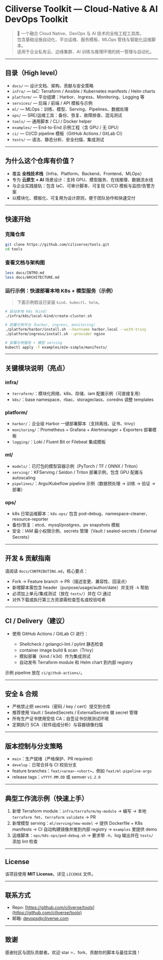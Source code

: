 # Ciliverse Toolkit — Cloud-Native & AI DevOps Toolkit

> 🚀 一个融合 Cloud Native、DevOps 与 AI 技术的全栈工程工具库。  
> 包含基础设施自动化、平台运维、服务模板、MLOps 管线与智能化运维脚本。  
> 适用于企业私有云、边缘集群、AI 训练与推理环境的统一管理与自动化。


---

## 目录（High level）

- `docs/`       — 设计文档、架构、贡献与安全策略  
- `infra/`      — IaC: Terraform / Ansible / Kubernetes manifests / Helm charts  
- `platform/`   — 平台组建：Harbor、Ingress、Monitoring、Logging 等  
- `services/`   — 后端 / 前端 / API 模板与示例  
- `ml/`         — MLOps：训练、模型、Serving、Pipelines、数据处理  
- `ops/`        — SRE/运维工具：备份、恢复、故障排查、混沌测试  
- `tools/`      — 通用脚本 / CLI / Docker helper  
- `examples/`   — End-to-End 示例工程（含 GPU / 无 GPU）  
- `ci/`         — CI/CD pipeline 模板（GitHub Actions / GitLab CI）  
- `tests/`      — 语法、静态分析、安全扫描、集成测试

---

## 为什么这个仓库有价值？

- 覆盖 **全栈技术栈**（Infra、Platform、Backend、Frontend、MLOps）  
- 专为 **云原生 + AI** 场景设计：支持 GPU、模型服务、在线推理、数据流水线  
- 与企业实践接轨：包含 IaC、可审计脚本、可复现 CI/CD 模板与监控/告警方案  
- 以模块化、模板化、可复用为设计原则，便于团队协作和快速交付

---

## 快速开始

### 克隆仓库

```bash
git clone https://github.com/ciliverse/tools.git
cd tools
````

### 查看文档与架构图

```bash
less docs/INTRO.md
less docs/ARCHITECTURE.md
```

### 运行示例：快速部署本地 K8s + 模型服务（示例）

> 下面示例假设已安装 `kind`、`kubectl`、`helm`。

```bash
# 启动本地 k8s（kind）
./infra/k8s/local-kind/create-cluster.sh

# 部署示例平台（harbor, ingress, monitoring）
./platform/harbor/install.sh --hostname harbor.local --with-trivy
./platform/ingress/install.sh --provider nginx

# 部署示例服务 + 模型 serving
kubectl apply -f examples/e2e-simple/manifests/
```

---

## 关键模块说明（亮点）

### infra/

* `terraform/`：模块化网络、k8s、存储、iam 配置示例（可直接复用）
* `k8s/`：base namespace、rbac、storageclass、coredns 调整 templates

### platform/

* `harbor/`：企业级 Harbor 一键部署脚本（支持离线、证书、trivy）
* `monitoring/`：Prometheus + Grafana + Alertmanager + Exporters 部署模板
* `logging/`：Loki / Fluent Bit or Filebeat 集成模板

### ml/

* `models/`：已打包的模型容器示例（PyTorch / TF / ONNX / Triton）
* `serving/`：KFServing / Seldon / Triton 部署示例，包含 GPU 配置与 autoscaling
* `pipelines/`：Argo/Kubeflow pipeline 示例（数据预处理 → 训练 → 验证 → 部署）

### ops/

* k8s 日常运维脚本：`k8s-ops/` 包含 pod-debug、namespace-cleaner、resource-reporter
* 备份/恢复：etcd、mysql/postgres、pv snapshots 模板
* 安全：IAM 最小权限示例、secrets 管理（Vault / sealed-secrets / External Secrets）

---

## 开发 & 贡献指南

请阅读 `docs/CONTRIBUTING.md`，核心要点：

* Fork -> Feature branch -> PR（描述变更、兼容性、回滚点）
* 新增脚本需包含 header（purpose/usage/author/date）并支持 `-h` 帮助
* 必须加上单元/集成测试（放在 `tests/`）并在 CI 通过
* 对外下载或执行第三方资源需检查签名或校验哈希

---

## CI / Delivery（建议）

* 使用 GitHub Actions / GitLab CI 进行：

  * Shellcheck / golangci-lint / pylint 静态检查
  * container image build & scan（Trivy）
  * 模拟部署（kind / k3d）作为集成测试
  * 自动发布 Terraform module 和 Helm chart 到内部 registry

示例 pipeline 放在 `ci/github-actions/`。

---

## 安全 & 合规

* 严格禁止把 secrets（密码 / key / cert）提交到仓库
* 推荐使用 Vault / SealedSecrets / ExternalSecrets 做 secret 管理
* 所有生产证书使用受信 CA；自签证书仅限测试环境
* 定期执行 SCA（软件组成分析）与容器镜像扫描

---

## 版本控制与分支策略

* `main`：生产就绪（严格保护、PR required）
* `develop`：日常合并与 CI 校验分支
* feature branches：`feat/<area>-<short>`，例如 `feat/ml-pipeline-argo`
* release tags：`vYYYY.MM.DD` 或 semver `v1.2.0`

---

## 典型工作流示例（快速上手）

1. 新增 Terraform module：`infra/terraform/my-module` -> 编写 -> 本地 `terraform fmt`、`terraform validate` -> PR
2. 新增模型 serving：`ml/serving/new-model` -> 提供 Dockerfile + K8s manifests -> CI 自动构建镜像并推到内部 registry -> `examples` 里提供 demo
3. 运维脚本：`ops/k8s-ops/pod-debug.sh` -> 要求带 `-h`、log 输出并在 `tests/` 添加 lint 检查

---

## License

该项目使用 **MIT License**。详见 `LICENSE` 文件。

---

## 联系方式

* Repo: [https://github.com/ciliverse/tools](https://github.com/ciliverse/tools)
* 邮箱: [devops@ciliverse.com](mailto:cilliantech@gmail.com)

---

## 致谢

感谢社区与团队贡献者。欢迎 star ⭐、fork、贡献你的脚本与最佳实践！


